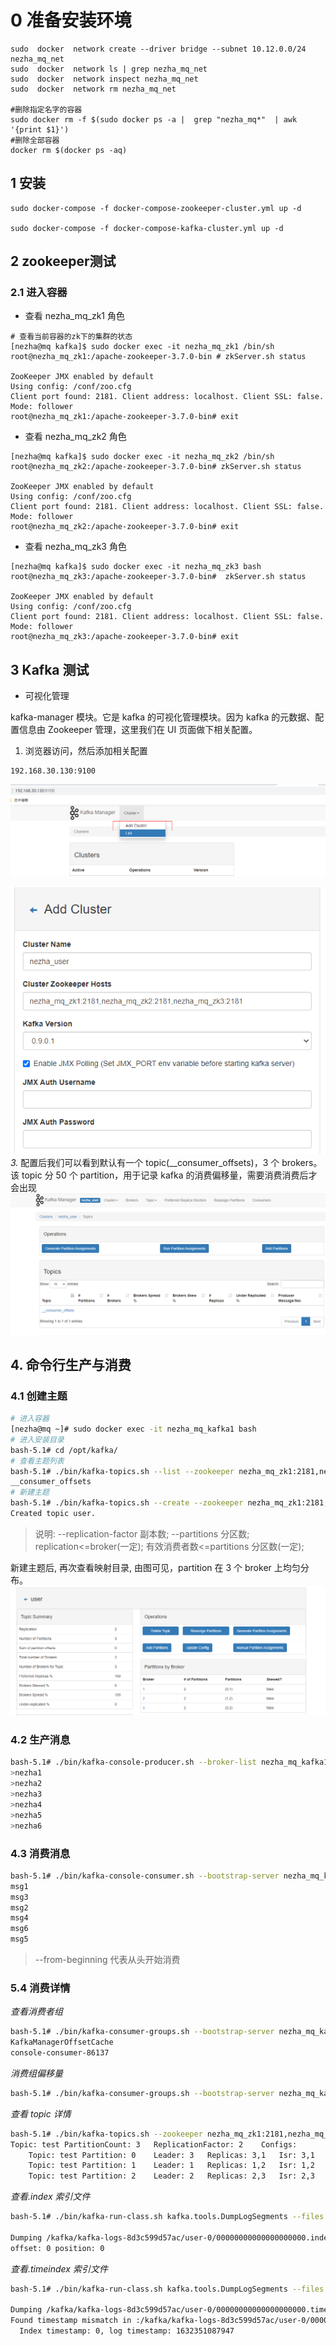 # 0 准备安装环境
```shell
sudo  docker  network create --driver bridge --subnet 10.12.0.0/24 nezha_mq_net
sudo  docker  network ls | grep nezha_mq_net
sudo  docker  network inspect nezha_mq_net
sudo  docker  network rm nezha_mq_net

#删除指定名字的容器
sudo docker rm -f $(sudo docker ps -a |  grep "nezha_mq*"  | awk '{print $1}')
#删除全部容器
docker rm $(docker ps -aq)
```

## 1 安装
```shell
sudo docker-compose -f docker-compose-zookeeper-cluster.yml up -d

sudo docker-compose -f docker-compose-kafka-cluster.yml up -d
```
## 2 zookeeper测试
### 2.1 进入容器 
- 查看 nezha_mq_zk1 角色
```shell
# 查看当前容器的zk下的集群的状态
[nezha@mq kafka]$ sudo docker exec -it nezha_mq_zk1 /bin/sh 
root@nezha_mq_zk1:/apache-zookeeper-3.7.0-bin # zkServer.sh status

ZooKeeper JMX enabled by default
Using config: /conf/zoo.cfg
Client port found: 2181. Client address: localhost. Client SSL: false.
Mode: follower
root@nezha_mq_zk1:/apache-zookeeper-3.7.0-bin# exit
```
- 查看 nezha_mq_zk2 角色
```shell
[nezha@mq kafka]$ sudo docker exec -it nezha_mq_zk2 /bin/sh
root@nezha_mq_zk2:/apache-zookeeper-3.7.0-bin# zkServer.sh status

ZooKeeper JMX enabled by default
Using config: /conf/zoo.cfg
Client port found: 2181. Client address: localhost. Client SSL: false.
Mode: follower
root@nezha_mq_zk2:/apache-zookeeper-3.7.0-bin# exit
```
- 查看 nezha_mq_zk3 角色
```shell
[nezha@mq kafka]$ sudo docker exec -it nezha_mq_zk3 bash
root@nezha_mq_zk3:/apache-zookeeper-3.7.0-bin#  zkServer.sh status

ZooKeeper JMX enabled by default
Using config: /conf/zoo.cfg
Client port found: 2181. Client address: localhost. Client SSL: false.
Mode: follower
root@nezha_mq_zk3:/apache-zookeeper-3.7.0-bin# exit
```

## 3 Kafka 测试
- 可视化管理

kafka-manager 模块。它是 kafka 的可视化管理模块。因为 kafka 的元数据、配置信息由 Zookeeper 管理，这里我们在 UI 页面做下相关配置。

1. 浏览器访问，然后添加相关配置

```shell
192.168.30.130:9100  
```
![img](./images/kafka1.png)

![img](./images/kafka2.png)
*3.* 配置后我们可以看到默认有一个 topic(__consumer_offsets)，3 个 brokers。该 topic 分 50 个 partition，用于记录 kafka 的消费偏移量，需要消费消费后才会出现
![img](./images/kafka3.png)

## 4. 命令行生产与消费

### 4.1 创建主题

```bash
# 进入容器
[nezha@mq ~]# sudo docker exec -it nezha_mq_kafka1 bash   
# 进入安装目录
bash-5.1# cd /opt/kafka/   
# 查看主题列表
bash-5.1# ./bin/kafka-topics.sh --list --zookeeper nezha_mq_zk1:2181,nezha_mq_zk2:2181,nezha_mq_zk3:2181   
__consumer_offsets
# 新建主题
bash-5.1# ./bin/kafka-topics.sh --create --zookeeper nezha_mq_zk1:2181,nezha_mq_zk2:2181,nezha_mq_zk3:2181 --replication-factor 2 --partitions 3 --topic user    
Created topic user.
```

> 说明:
> --replication-factor 副本数;
> --partitions 分区数;
> replication<=broker(一定);
> 有效消费者数<=partitions 分区数(一定);

新建主题后, 再次查看映射目录, 由图可见，partition 在 3 个 broker 上均匀分布。
![img](./images/kafka4.png)

### 4.2 生产消息

```bash
bash-5.1# ./bin/kafka-console-producer.sh --broker-list nezha_mq_kafka1:9092,nezha_mq_kafka2:9092,nezha_mq_kafka3:9092  --topic user
>nezha1
>nezha2
>nezha3
>nezha4
>nezha5
>nezha6
```

### 4.3 消费消息

```bash
bash-5.1# ./bin/kafka-console-consumer.sh --bootstrap-server nezha_mq_kafka1:9092,nezha_mq_kafka2:9092,nezha_mq_kafka3:9092 --topic user --from-beginning
msg1
msg3
msg2
msg4
msg6
msg5
```

> --from-beginning 代表从头开始消费

### 5.4 消费详情

*查看消费者组*

```bash
bash-5.1# ./bin/kafka-consumer-groups.sh --bootstrap-server nezha_mq_kafka1:9092,nezha_mq_kafka2:9092,nezha_mq_kafka3:9092 --list
KafkaManagerOffsetCache
console-consumer-86137
```

*消费组偏移量*

```bash
bash-5.1# ./bin/kafka-consumer-groups.sh --bootstrap-server nezha_mq_kafka1:9092,nezha_mq_kafka2:9092,nezha_mq_kafka3:9092 --describe --group KafkaManagerOffsetCache
```

*查看 topic 详情*

```bash
bash-5.1# ./bin/kafka-topics.sh --zookeeper nezha_mq_zk1:2181,nezha_mq_zk2:2181,nezha_mq_zk3:2181 --describe --topic user
Topic: test PartitionCount: 3   ReplicationFactor: 2    Configs:
    Topic: test Partition: 0    Leader: 3   Replicas: 3,1   Isr: 3,1
    Topic: test Partition: 1    Leader: 1   Replicas: 1,2   Isr: 1,2
    Topic: test Partition: 2    Leader: 2   Replicas: 2,3   Isr: 2,3
```



*查看.index 索引文件*

```bash
bash-5.1# ./bin/kafka-run-class.sh kafka.tools.DumpLogSegments --files /kafka/kafka-logs-8d3c599d57ac/user-0/00000000000000000000.index

Dumping /kafka/kafka-logs-8d3c599d57ac/user-0/00000000000000000000.index
offset: 0 position: 0

```

*查看.timeindex 索引文件*

```bash
bash-5.1# ./bin/kafka-run-class.sh kafka.tools.DumpLogSegments --files /kafka/kafka-logs-8d3c599d57ac/user-0/00000000000000000000.timeindex  --verify-index-only

Dumping /kafka/kafka-logs-8d3c599d57ac/user-0/00000000000000000000.timeindex
Found timestamp mismatch in :/kafka/kafka-logs-8d3c599d57ac/user-0/00000000000000000000.timeindex
  Index timestamp: 0, log timestamp: 1632351087947

```

